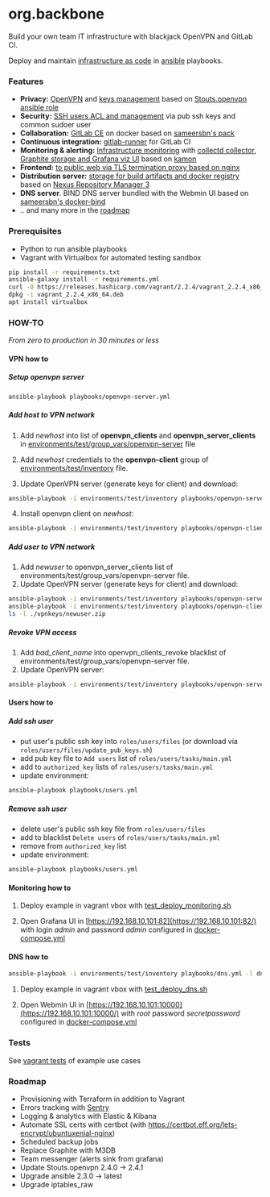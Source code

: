 # org.backbone

Build your own team IT infrastructure with blackjack OpenVPN and GitLab CI.

Deploy and maintain [infrastructure as code](https://en.wikipedia.org/wiki/Infrastructure_as_code) 
in [ansible](https://www.ansible.com/) playbooks.

 
### Features
* **Privacy:** [OpenVPN](roles/openvpn-base/tasks/main.yml) and [keys management](environments/test/group_vars/openvpn-server) based on [Stouts.openvpn ansible role](https://github.com/Stouts/Stouts.openvpn/)
* **Security:** [SSH users ACL and management](roles/users/tasks/main.yml) via pub ssh keys and common sudoer user
* **Collaboration:** [GitLab CE](roles/gitlab-server/templates/docker-compose.yml.j2) on docker based on [sameersbn's pack](https://github.com/sameersbn/docker-gitlab)
* **Continuous integration:** [gitlab-runner](roles/gitlab-runner/tasks/main.yml) for GitLab CI
* **Monitoring & alerting:** [Infrastructure monitoring](roles/monitoring_hub) with [collectd collector](roles/collectd_beacon), [Graphite storage and Grafana viz UI](roles/monitoring_hub/files/docker-grafana-graphite/README.md) based on [kamon](/kamon-io/docker-grafana-graphite)
* **Frontend:** [to public web via TLS termination proxy based on nginx](roles/nginx)
* **Distribution server:** [storage for build artifacts and docker registry](roles/distribution_hub) based on [Nexus Repository Manager 3](/sonatype/docker-nexus3)
* **DNS server**. BIND DNS server bundled with the Webmin UI based on [sameersbn's docker-bind](/sameersbn/docker-bind)
* .. and many more in the [roadmap](#roadmap)


### Prerequisites

* Python to run ansible playbooks
* Vagrant with Virtualbox for automated testing sandbox
```bash
pip install -r requirements.txt
ansible-galaxy install -r requirements.yml
curl -O https://releases.hashicorp.com/vagrant/2.2.4/vagrant_2.2.4_x86_64.deb
dpkg -i vagrant_2.2.4_x86_64.deb
apt install virtualbox
```

### HOW-TO
_From zero to production in 30 minutes or less_

#### VPN how to 
##### Setup openvpn server  
```bash
ansible-playbook playbooks/openvpn-server.yml
```

##### Add host to VPN network
1. Add *newhost* into list of **openvpn_clients** and **openvpn_server_clients** in [environments/test/group_vars/openvpn-server](environments/test/group_vars/openvpn-server) file
2. Add *newhost* credentials to the **openvpn-client** group of [environments/test/inventory](environments/test/inventory) file.

3. Update OpenVPN server (generate keys for client) and download:
```bash
ansible-playbook -i environments/test/inventory playbooks/openvpn-server.yml
```
4. Install openvpn client on *newhost*:
```bash
ansible-playbook -i environments/test/inventory playbooks/openvpn-client.yml --limit openvpn-server,newhost
```

##### Add user to VPN network
1. Add *newuser* to openvpn_server_clients list of environments/test/group_vars/openvpn-server file.
2. Update OpenVPN server (generate keys for client) and download:
```bash
ansible-playbook -i environments/test/inventory playbooks/openvpn-server.yml
ansible-playbook -i environments/test/inventory playbooks/openvpn-client.yml
ls -l ./vpnkeys/newuser.zip
```

##### Revoke VPN access
1. Add *bad_client_name* into openvpn_clients_revoke blacklist of environments/test/group_vars/openvpn-server file.
2. Update OpenVPN server:
```bash
ansible-playbook -i environments/test/inventory playbooks/openvpn-server.yml --limit openvpn-server
```


#### Users how to
##### Add ssh user 

* put user's public ssh key into `roles/users/files` (or download via `roles/users/files/update_pub_keys.sh`)
* add pub key file to `Add users` list of `roles/users/tasks/main.yml`
* add to `authorized_key` lists of `roles/users/tasks/main.yml`
* update environment:
```bash
ansible-playbook playbooks/users.yml
```

##### Remove ssh user

* delete user's public ssh key file from `roles/users/files`
* add to blacklist `Delete users` of `roles/users/tasks/main.yml`
* remove from `authorized_key` list
* update environment:
```bash
ansible-playbook playbooks/users.yml
```


#### Monitoring how to

1. Deploy example in vagrant vbox with [test_deploy_monitoring.sh](tests/test_deploy_monitoring.sh)

2. Open Grafana UI in [https://192.168.10.101:82](https://192.168.10.101:82/) with login *admin* and password *admin* configured in [docker-compose.yml](roles/monitoring_hub/files/docker-grafana-graphite/docker-compose.yml)


#### DNS how to

```bash
ansible-playbook -i environments/test/inventory playbooks/dns.yml -l dns
```

1. Deploy example in vagrant vbox with [test_deploy_dns.sh](tests/test_deploy_dns.sh)

2. Open Webmin UI in [https://192.168.10.101:10000](https://192.168.10.101:10000/) with *root* password *secretpassword* configured in [docker-compose.yml](roles/dns/files/docker-compose.yml)


### Tests

See [vagrant tests](tests) of example use cases


### Roadmap

* Provisioning with Terraform in addition to Vagrant
* Errors tracking with [Sentry](https://sentry.io/) 
* Logging & analytics with Elastic & Kibana
* Automate SSL certs with certbot (with https://certbot.eff.org/lets-encrypt/ubuntuxenial-nginx)
* Scheduled backup jobs
* Replace Graphite with M3DB
* Team messenger (alerts sink from grafana)
* Update Stouts.openvpn 2.4.0 -> 2.4.1
* Upgrade ansible 2.3.0 -> latest
* Upgrade iptables_raw
